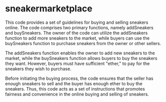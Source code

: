 # sneakermarketplace

This code provides a set of guidelines for buying and selling sneakers online. The code comprises two primary functions, namely addSneakers and buySneakers. The owner of the code can utilize the addSneakers function to add more sneakers to the market, while buyers can use the buySneakers function to purchase sneakers from the owner or other sellers.

The addSneakers function enables the owner to add new sneakers to the market, while the buySneakers function allows buyers to buy the sneakers they want. However, buyers must have sufficient "ether," to pay for the sneakers they wish to purchase.

Before initiating the buying process, the code ensures that the seller has enough sneakers to sell and the buyer has enough ether to buy the sneakers. Thus, this code acts as a set of instructions that promotes fairness and convenience in the online buying and selling of sneakers.
